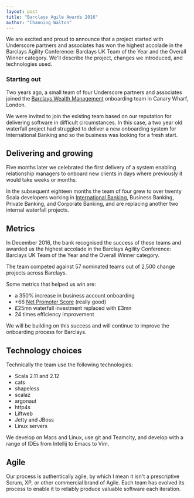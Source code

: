 ```yaml
---
layout: post
title: "Barclays Agile Awards 2016"
author: "Channing Walton"
---
```


We are excited and proud to announce that a project started with Underscore partners
and associates has won the highest accolade in the Barclays Agility Conference:
Barclays UK Team of the Year and the Overall Winner category.
We'll describe the project, changes we introduced, and technologies used.

<!-- break -->

### Starting out

Two years ago, a small team of four Underscore partners and associates joined the
[Barclays Wealth Management][wealth] onboarding team in Canary Wharf, London.

We were invited to join the existing team based on our reputation for
delivering software in difficult circumstances. In this case, a two year old waterfall
project had struggled to deliver a new onboarding system for International
Banking and so the business was looking for a fresh start.

## Delivering and growing

Five months later we celebrated the first delivery of a system enabling
relationship managers to onboard new clients in days where previously it
would take weeks or months.

In the subsequent eighteen months the team of four grew to over
twenty Scala developers working in [International Banking][ib], Business Banking,
Private Banking, and Corporate Banking, and are replacing another two internal
waterfall projects.

## Metrics

In December 2016, the bank recognised the success of these teams and awarded us the
highest accolade in the Barclays Agility Conference: Barclays UK Team of the Year
and the Overall Winner category.

The team competed against 57 nominated teams out of 2,500 change projects across Barclays.

Some metrics that helped us win are:
- a 350% increase in business account onboarding
- +66 [Net Promoter Score][nps] (really good)
- £25mn waterfall investment replaced with £3mn
- 24 times efficiency improvement

We will be building on this success and will continue to improve the onboarding process for Barclays.

## Technology choices

Technically the team use the following technologies:
- Scala 2.11 and 2.12
- cats
- shapeless
- scalaz
- argonaut
- http4s
- Liftweb
- Jetty and JBoss
- Linux servers

We develop on Macs and Linux, use git and Teamcity,
and develop with a range of IDEs from Intellij to Emacs to Vim.


## Agile

Our process is authentically agile, by which I mean it isn't a prescriptive
Scrum, XP, or other commercial brand of Agile. Each team has evolved its process to
enable it to reliably produce valuable software each iteration.



[wealth]: [https://wealth.barclays.com/]
[ib]: [https://myapplication.international.barclays.com/ib/initialRegistration]
[nps]: https://en.wikipedia.org/wiki/Net_Promoter
